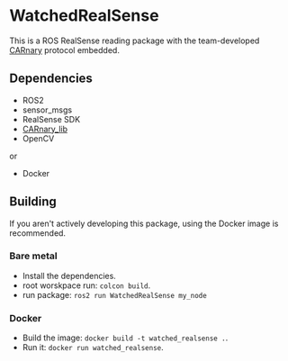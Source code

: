# WatchedRealSense

This is a ROS RealSense reading package with the team-developed [CARnary](https://github.com/FSLART/CARnary_lib.git) protocol embedded.

## Dependencies
- ROS2
- sensor_msgs
- RealSense SDK
- [CARnary_lib](https://github.com/FSLART/CARnary_lib.git)
- OpenCV

or

- Docker

## Building

If you aren't actively developing this package, using the Docker image is recommended.

### Bare metal
- Install the dependencies.
- root worskpace run: `colcon build`.
- run package: `ros2 run WatchedRealSense my_node`

### Docker

- Build the image: `docker build -t watched_realsense .`.
- Run it: `docker run watched_realsense`.

